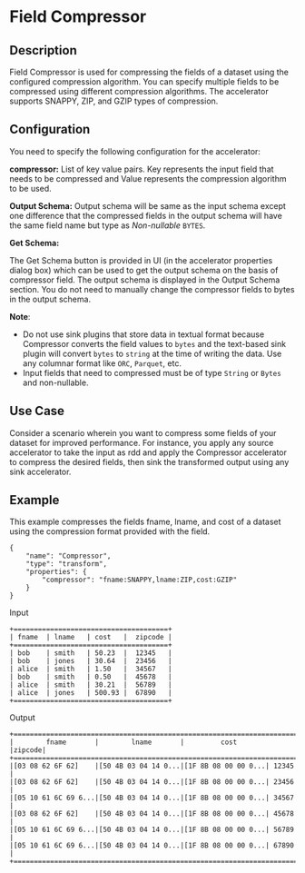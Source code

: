 # Field Compressor


Description
-----------
Field Compressor is used for compressing the fields of a dataset using the configured compression algorithm. You can specify multiple fields to be compressed using different compression algorithms.
The accelerator supports SNAPPY, ZIP, and GZIP types of compression.


Configuration
-------------
You need to specify the following configuration for the accelerator:

**compressor:** List of key value pairs. Key represents the input field that needs to be compressed and Value represents the compression algorithm to be used.

**Output Schema:** Output schema will be same as the input schema except one difference that the compressed fields in the output schema will have the same field name but type as *Non-nullable* ``BYTES``.

**Get Schema:**

The Get Schema button is provided in UI (in the accelerator properties dialog box) which can be used to get the output schema on the basis of compressor field. The output schema is displayed in the Output Schema section. You do not need to manually change the compressor fields to bytes in the output schema.


**Note**: 
- Do not use sink plugins that store data in textual format because Compressor converts the field values to `bytes` and the text-based sink plugin will convert `bytes` to `string` at the time of writing the data.
Use any columnar format like `ORC`, `Parquet`, etc.
- Input fields that need to compressed must be of type `String` or `Bytes` and non-nullable.

Use Case
--------
Consider a scenario wherein you want to compress some fields of your dataset for improved performance. For instance, you apply any source accelerator to take the input as rdd and apply the Compressor accelerator to compress the desired fields, then sink the transformed output using any sink accelerator.

Example
-------

This example compresses the fields fname, lname, and cost of a dataset using the compression format provided with the field.

```
{
    "name": "Compressor",
    "type": "transform",
    "properties": {
        "compressor": "fname:SNAPPY,lname:ZIP,cost:GZIP"
    }
}
```

Input

    +======================================+
    | fname  | lname   | cost   |  zipcode |
    +======================================+
    | bob    | smith   | 50.23  |  12345   |
    | bob    | jones   | 30.64  |  23456   |
    | alice  | smith   | 1.50   |  34567   |
    | bob    | smith   | 0.50   |  45678   |
    | alice  | smith   | 30.21  |  56789   |
    | alice  | jones   | 500.93 |  67890   |
    +======================================+

Output
```
+======================================================================+
|        fname       |        lname       |         cost       |zipcode|
+======================================================================+
|[03 08 62 6F 62]    |[50 4B 03 04 14 0...|[1F 8B 08 00 00 0...| 12345 |
|[03 08 62 6F 62]    |[50 4B 03 04 14 0...|[1F 8B 08 00 00 0...| 23456 |
|[05 10 61 6C 69 6...|[50 4B 03 04 14 0...|[1F 8B 08 00 00 0...| 34567 |
|[03 08 62 6F 62]    |[50 4B 03 04 14 0...|[1F 8B 08 00 00 0...| 45678 |
|[05 10 61 6C 69 6...|[50 4B 03 04 14 0...|[1F 8B 08 00 00 0...| 56789 |
|[05 10 61 6C 69 6...|[50 4B 03 04 14 0...|[1F 8B 08 00 00 0...| 67890 |
+======================================================================+
```
